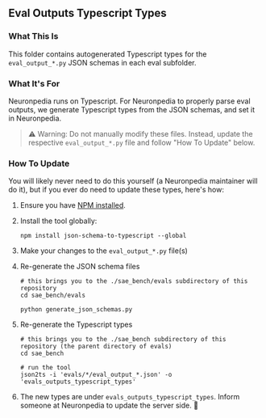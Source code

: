 ## Eval Outputs Typescript Types

### What This Is

This folder contains autogenerated Typescript types for the `eval_output_*.py` JSON schemas in each eval subfolder.

### What It's For

Neuronpedia runs on Typescript. For Neuronpedia to properly parse eval outputs, we generate Typescript types from the JSON schemas, and set it in Neuronpedia.

> ⚠️ Warning: Do not manually modify these files. Instead, update the respective `eval_output_*.py` file and follow "How To Update" below.

### How To Update

You will likely never need to do this yourself (a Neuronpedia maintainer will do it), but if you ever do need to update these types, here's how:

1. Ensure you have [NPM installed](https://docs.npmjs.com/downloading-and-installing-node-js-and-npm).
2. Install the tool globally:
   ```
   npm install json-schema-to-typescript --global
   ```
3. Make your changes to the `eval_output_*.py` file(s)
4. Re-generate the JSON schema files

   ```
   # this brings you to the ./sae_bench/evals subdirectory of this repository
   cd sae_bench/evals

   python generate_json_schemas.py
   ```

5. Re-generate the Typescript types

   ```
   # this brings you to the ./sae_bench subdirectory of this repository (the parent directory of evals)
   cd sae_bench

   # run the tool
   json2ts -i 'evals/*/eval_output_*.json' -o 'evals_outputs_typescript_types'
   ```

6. The new types are under `evals_outputs_typescript_types`. Inform someone at Neuronpedia to update the server side. 🥳
